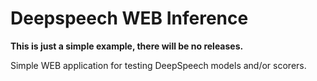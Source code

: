 # Deepspeech WEB Inference

**This is just a simple example, there will be no releases.**

Simple WEB application for testing DeepSpeech models and/or scorers.
